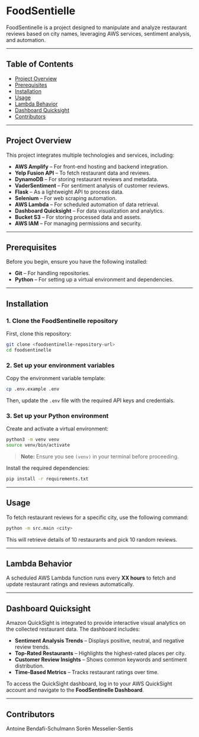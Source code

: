 # FoodSentielle

FoodSentinelle is a project designed to manipulate and analyze restaurant reviews based on city names, leveraging AWS services, sentiment analysis, and automation.

---

## **Table of Contents**

- [Project Overview](#project-overview)
- [Prerequisites](#prerequisites)
- [Installation](#installation)
- [Usage](#usage)
- [Lambda Behavior](#lambda-behavior)
- [Dashboard Quicksight](#dashboard-quicksight)
- [Contributors](#contributors)

---

## **Project Overview**

This project integrates multiple technologies and services, including:

- **AWS Amplify** – For front-end hosting and backend integration.
- **Yelp Fusion API** – To fetch restaurant data and reviews.
- **DynamoDB** – For storing restaurant reviews and metadata.
- **VaderSentiment** – For sentiment analysis of customer reviews.
- **Flask** – As a lightweight API to process data.
- **Selenium** – For web scraping automation.
- **AWS Lambda** – For scheduled automation of data retrieval.
- **Dashboard Quicksight** – For data visualization and analytics.
- **Bucket S3** – For storing processed data and assets.
- **AWS IAM** – For managing permissions and security.

---

## **Prerequisites**

Before you begin, ensure you have the following installed:

- **Git** – For handling repositories.
- **Python** – For setting up a virtual environment and dependencies.

---

## **Installation**

### 1. **Clone the FoodSentinelle repository**

First, clone this repository:

```bash
git clone <foodsentinelle-repository-url>
cd foodsentinelle
```

### 2. **Set up your environment variables**

Copy the environment variable template:

```bash
cp .env.example .env
```

Then, update the `.env` file with the required API keys and credentials.

### 3. **Set up your Python environment**

Create and activate a virtual environment:

```bash
python3 -m venv venv
source venv/bin/activate
```

> **Note:** Ensure you see `(venv)` in your terminal before proceeding.

Install the required dependencies:

```bash
pip install -r requirements.txt
```

---

## **Usage**

To fetch restaurant reviews for a specific city, use the following command:

```bash
python -m src.main <city>
```

This will retrieve details of 10 restaurants and pick 10 random reviews.

---

## **Lambda Behavior**

A scheduled AWS Lambda function runs every **XX hours** to fetch and update restaurant ratings and reviews automatically.

---

## **Dashboard Quicksight**

Amazon QuickSight is integrated to provide interactive visual analytics on the collected restaurant data. The dashboard includes:

- **Sentiment Analysis Trends** – Displays positive, neutral, and negative review trends.
- **Top-Rated Restaurants** – Highlights the highest-rated places per city.
- **Customer Review Insights** – Shows common keywords and sentiment distribution.
- **Time-Based Metrics** – Tracks restaurant ratings over time.

To access the QuickSight dashboard, log in to your AWS QuickSight account and navigate to the **FoodSentinelle Dashboard**.

---

## **Contributors**

Antoine Bendafi-Schulmann
Sorën Messelier-Sentis